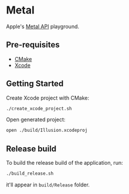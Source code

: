 # Metal

Apple's [Metal API](https://developer.apple.com/metal/cpp/) playground.

## Pre-requisites

- [CMake](https://cmake.org/)
- [Xcode](https://developer.apple.com/xcode/)

## Getting Started

Create Xcode project with CMake:

```sh
./create_xcode_project.sh
```

Open generated project:

```sh
open ./build/Illusion.xcodeproj
```

## Release build

To build the release build of the application, run:

```sh
./build_release.sh
```

it'll appear in `build/Release` folder.
